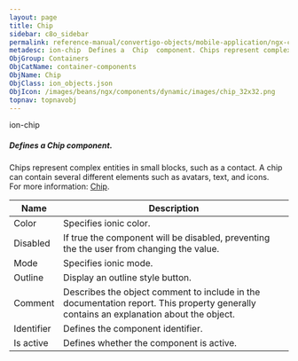 ```yaml
---
layout: page
title: Chip
sidebar: c8o_sidebar
permalink: reference-manual/convertigo-objects/mobile-application/ngx-components/container-components/chip/
metadesc: ion-chip  Defines a  Chip  component. Chips represent complex entities in small blocks, such as a contact. A chip can contain several different elemen
ObjGroup: Containers
ObjCatName: container-components
ObjName: Chip
ObjClass: ion_objects.json
ObjIcon: /images/beans/ngx/components/dynamic/images/chip_32x32.png
topnav: topnavobj
---
```

ion-chip<br/>

##### Defines a <i>Chip</i> component.<br/>
Chips represent complex entities in small blocks, such as a contact. A chip can contain several different elements such as avatars, text, and icons.<br/>
 For more information: <a href='https://ionicframework.com/docs/api/chip'>Chip</a>.

Name | Description 
--- | ---
Color | Specifies ionic color.
Disabled | If true the component will be disabled, preventing the the user from changing the value.
Mode | Specifies ionic mode.
Outline | Display an outline style button.
Comment | Describes the object comment to include in the documentation report.  This property generally contains an explanation about the object. 
Identifier | Defines the component identifier.  
Is active | Defines whether the component is active. 

